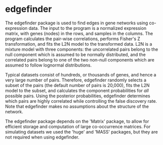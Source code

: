 # edgefinder
The edgefinder package is used to find edges in gene networks using co-expression
data. The input to the program is a normalized expression matrix, with genes (nodes)
in the rows, and samples in the columns.
The program calculates the pair-wise correlations, performs Fisher's Z 
transformation, and fits the L2N model to the transformed data. L2N is a mixture
model with three components: the uncorrelated pairs belong to the null component
which is assumed to be normally distributed, and the correlated pairs belong to one
of the two non-null components which are assumed to follow lognormal distributions.

Typical datasets consist of hundreds, or thousands of genes, and hence a very
large number of pairs. Therefore, edgefinder randomly selects a subset of the pairs (the
default number of pairs is 20,000), fits the L2N model to the subset, and calculates
the component probabilities for *all* possible pairs.
Using the posterior probabilities, edgefinder determines which pairs are
highly correlated while controlling the false discovery rate.
Note that edgefinder makes no assumptions about the structure of the network.

The edgefinder package depends on the 'Matrix' package, to allow for efficient
storage and computation of large co-occurrence matrices. For simulating datasets
we used the 'huge' and 'MASS' packages, but they are not required when
using edgefinder.

